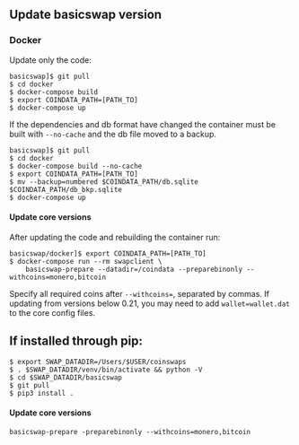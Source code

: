 
## Update basicswap version

### Docker

Update only the code:

    basicswap]$ git pull
    $ cd docker
    $ docker-compose build
    $ export COINDATA_PATH=[PATH_TO]
    $ docker-compose up

If the dependencies and db format have changed the container must be built with `--no-cache` and the db file moved to a backup.

    basicswap]$ git pull
    $ cd docker
    $ docker-compose build --no-cache
    $ export COINDATA_PATH=[PATH_TO]
    $ mv --backup=numbered $COINDATA_PATH/db.sqlite $COINDATA_PATH/db_bkp.sqlite
    $ docker-compose up

#### Update core versions

After updating the code and rebuilding the container run:

    basicswap/docker]$ export COINDATA_PATH=[PATH_TO]
    $ docker-compose run --rm swapclient \
        basicswap-prepare --datadir=/coindata --preparebinonly --withcoins=monero,bitcoin


Specify all required coins after `--withcoins=`, separated by commas.
If updating from versions below 0.21, you may need to add `wallet=wallet.dat` to the core config files.


## If installed through pip:

    $ export SWAP_DATADIR=/Users/$USER/coinswaps
    $ . $SWAP_DATADIR/venv/bin/activate && python -V
    $ cd $SWAP_DATADIR/basicswap
    $ git pull
    $ pip3 install .


#### Update core versions

    basicswap-prepare -preparebinonly --withcoins=monero,bitcoin
